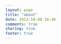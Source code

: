 ```yaml
---
layout: page
title: "about"
date: 2013-10-08 16:46
comments: true
sharing: true
footer: true
---
```

